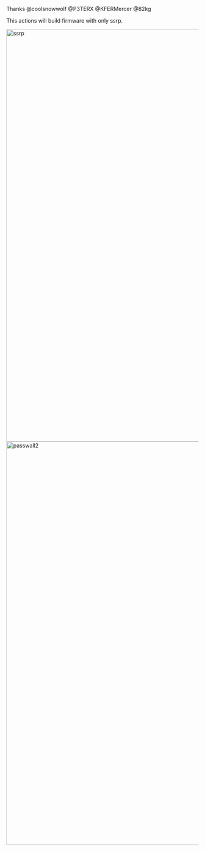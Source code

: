 


Thanks @coolsnowwolf @P3TERX @KFERMercer @82kg

This actions will build firmware with only ssrp.





<img width="1079" alt="ssrp" src="https://github.com/xh116/OpenWrt-Actions/assets/37950502/0619b25c-af06-4bc1-8ca3-ae5793b00fdf">
<img width="1056" alt="passwall2" src="https://github.com/xh116/OpenWrt-Actions/assets/37950502/64ab73df-1613-4708-bd2d-c150b73140c7">
